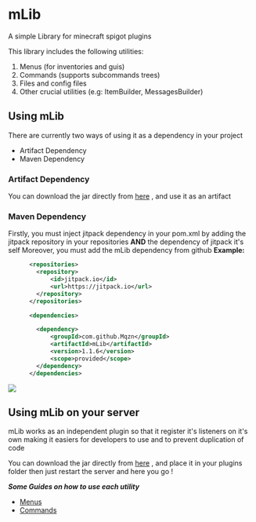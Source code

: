 # mLib
A simple Library for minecraft spigot plugins

This library includes the following utilities:
  1) Menus (for inventories and guis)
  2) Commands (supports subcommands trees)
  3) Files and config files
  4) Other crucial utilities (e.g: ItemBuilder, MessagesBuilder)


## Using mLib
There are currently two ways of using it as a dependency in your project
- Artifact Dependency
- Maven Dependency

### Artifact Dependency
You can download the jar directly from [here](../../releases/tag/1.1.4) , and use
it as an artifact

### Maven Dependency
Firstly, you must inject jitpack dependency in your pom.xml by adding 
the jitpack repository in your repositories **AND** the dependency of jitpack it's self
Moreover, you must add the mLib dependency from github
**Example:**
```xml
      <repositories>
        <repository>
            <id>jitpack.io</id>
            <url>https://jitpack.io</url>
        </repository>
      </repositories>

      <dependencies>

        <dependency>
            <groupId>com.github.Mqzn</groupId>
            <artifactId>mLib</artifactId>
            <version>1.1.6</version>
            <scope>provided</scope> 
        </dependency>
      </dependencies>
```
[![](https://jitpack.io/v/Mqzn/mLib.svg)](https://jitpack.io/#Mqzn/mLib)

## Using mLib on your server
mLib works as an independent plugin so that it register it's listeners on it's own
making it easiers for developers to use and to prevent duplication of code

You can download the jar directly from [here](../../releases/tag/1.1.6) , and place it in your plugins folder
then just restart the server and here you go !

***Some Guides on how to use each utility***
- [Menus](../../wiki/Menus)
- [Commands](../../wiki/Commands)

